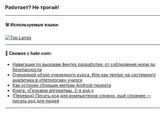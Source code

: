 ### Работает? Не трогай!

---
<!--
#### 🛠️ Technical stack:

![Java](https://img.shields.io/badge/Java-informational?logo=Oracle&style=flat&logoColor=white&color=FF4500)
![Kotlin](https://img.shields.io/badge/Kotlin-informational?logo=Kotlin&style=flat&logoColor=white&color=774D97)
![TS](https://img.shields.io/badge/TypeScript-informational?logo=typeScript&style=flat&logoColor=black&color=017acc)
![Python](https://img.shields.io/badge/Python-informational?logo=Python&style=flat&logoColor=black&color=ffdd54) <br>
![Spring](https://img.shields.io/badge/Spring-informational?logo=Spring&style=flat&logoColor=white&color=6DB33F) 
![SpringBoot](https://img.shields.io/badge/SpringBoot-informational?logo=SpringBoot&style=flat&logoColor=white&color=6DB33F)
![Nest](https://img.shields.io/badge/NestJS-informational?logo=NestJS&style=flat&logoColor=white&color=E0234E) 
![NodeJS](https://img.shields.io/badge/NodeJS-informational?logo=node.js&style=flat&logoColor=white&color=70A760)<br>
![PostgreSQL](https://img.shields.io/badge/PostgreSQL-informational?logo=PostgreSQL&style=flat&logoColor=white&color=DAA520)
![MongoDB](https://img.shields.io/badge/MongoDB-informational?logo=MongoDB&style=flat&logoColor=white&color=870000)
![Apache](https://img.shields.io/badge/Apache-informational?logo=apache&style=flat&logoColor=white&color=f74e28)

___ 
-->

#### 🛠️ Используемые языки:

[![Top Langs](https://github-readme-stats-u2qms2cxw-advtsettinggmailcoms-projects.vercel.app/api/top-langs/?username=zloylis&langs_count=10&hide_title=true&title_color=e6edf3&size_weight=0.5&count_weight=0.5&layout=compact&hide_progress=true&hide_border=true&theme=dracula)](https://github.com/zloylis)

<!---


####  :octocat:&nbsp;&nbsp; Статистика:

![GitHub stats](https://github-readme-stats-u2qms2cxw-advtsettinggmailcoms-projects.vercel.app/api?username=zloylis&show_icons=true&hide_border=true&theme=dracula&title_color=e6edf3&include_all_commits=true&count_private=true&hide_rank=false&hide_title=true&rank_icon=github)
-->
---

#### 💬 Свежее с habr.com:

<!-- BLOG-POST-LIST:START -->
- [Навигация по вызовам финтех разработки: от соблюдения норм до безопасности](https://habr.com/ru/companies/it_monsters/articles/847720/?utm_source=habrahabr&utm_medium=rss&utm_campaign=847720)
- [Очередной обзор очередного курса. Или как техпис на системного аналитика в «Нетологии» учился](https://habr.com/ru/articles/847702/?utm_source=habrahabr&utm_medium=rss&utm_campaign=847702)
- [Как устроен сборщик метрик Android-проекта](https://habr.com/ru/companies/vk/articles/847416/?utm_source=habrahabr&utm_medium=rss&utm_campaign=847416)
- [Книга: «Грокаем алгоритмы. 2-е изд.»](https://habr.com/ru/companies/piter/articles/847682/?utm_source=habrahabr&utm_medium=rss&utm_campaign=847682)
- [[Перевод] Писать код для компьютеров сложно, ещё сложнее — писать код для людей](https://habr.com/ru/companies/ruvds/articles/847664/?utm_source=habrahabr&utm_medium=rss&utm_campaign=847664)
<!-- BLOG-POST-LIST:END -->

---
